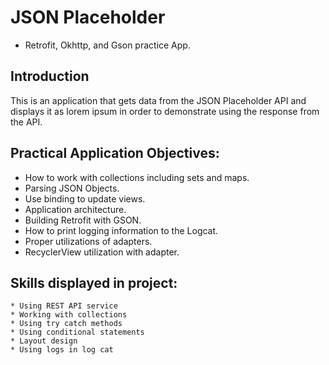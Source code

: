 JSON Placeholder
=====================

* Retrofit, Okhttp, and Gson practice App.


Introduction
------------

This is an application that gets data from the JSON Placeholder API and displays it as lorem ipsum in order to demonstrate using the response from the API.

Practical Application Objectives:
--------------

- How to work with collections including sets and maps.
- Parsing JSON Objects.
- Use binding to update views.
- Application architecture.
- Building Retrofit with GSON.
- How to print logging information to the Logcat.
- Proper utilizations of adapters.
- RecyclerView utilization with adapter.


Skills displayed in project:
---------------

    * Using REST API service
    * Working with collections
    * Using try catch methods
    * Using conditional statements
    * Layout design
    * Using logs in log cat
    
